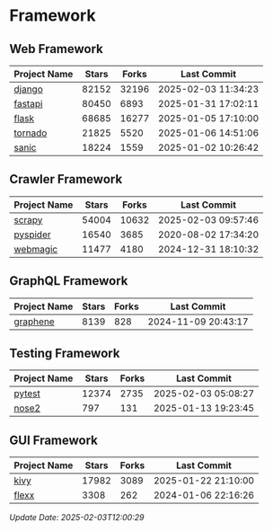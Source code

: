 # Framework

## Web Framework
| Project Name | Stars | Forks | Last Commit |
| ------------ | ----- | ----- | ----------- |
| [django](https://github.com/django/django) | 82152 | 32196 | 2025-02-03 11:34:23 |
| [fastapi](https://github.com/fastapi/fastapi) | 80450 | 6893 | 2025-01-31 17:02:11 |
| [flask](https://github.com/pallets/flask) | 68685 | 16277 | 2025-01-05 17:10:00 |
| [tornado](https://github.com/tornadoweb/tornado) | 21825 | 5520 | 2025-01-06 14:51:06 |
| [sanic](https://github.com/sanic-org/sanic) | 18224 | 1559 | 2025-01-02 10:26:42 |

## Crawler Framework
| Project Name | Stars | Forks | Last Commit |
| ------------ | ----- | ----- | ----------- |
| [scrapy](https://github.com/scrapy/scrapy) | 54004 | 10632 | 2025-02-03 09:57:46 |
| [pyspider](https://github.com/binux/pyspider) | 16540 | 3685 | 2020-08-02 17:34:20 |
| [webmagic](https://github.com/code4craft/webmagic) | 11477 | 4180 | 2024-12-31 18:10:32 |

## GraphQL Framework
| Project Name | Stars | Forks | Last Commit |
| ------------ | ----- | ----- | ----------- |
| [graphene](https://github.com/graphql-python/graphene) | 8139 | 828 | 2024-11-09 20:43:17 |

## Testing Framework
| Project Name | Stars | Forks | Last Commit |
| ------------ | ----- | ----- | ----------- |
| [pytest](https://github.com/pytest-dev/pytest) | 12374 | 2735 | 2025-02-03 05:08:27 |
| [nose2](https://github.com/nose-devs/nose2) | 797 | 131 | 2025-01-13 19:23:45 |

## GUI Framework
| Project Name | Stars | Forks | Last Commit |
| ------------ | ----- | ----- | ----------- |
| [kivy](https://github.com/kivy/kivy) | 17982 | 3089 | 2025-01-22 21:10:00 |
| [flexx](https://github.com/flexxui/flexx) | 3308 | 262 | 2024-01-06 22:16:26 |

*Update Date: 2025-02-03T12:00:29*